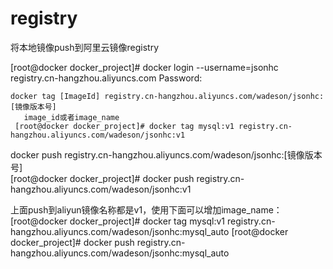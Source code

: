 # registry
将本地镜像push到阿里云镜像registry

[root@docker docker_project]# docker login --username=jsonhc registry.cn-hangzhou.aliyuncs.com
Password: 

    docker tag [ImageId] registry.cn-hangzhou.aliyuncs.com/wadeson/jsonhc:[镜像版本号]  
       image_id或者image_name  
     [root@docker docker_project]# docker tag mysql:v1 registry.cn-hangzhou.aliyuncs.com/wadeson/jsonhc:v1  

docker push registry.cn-hangzhou.aliyuncs.com/wadeson/jsonhc:[镜像版本号]  
     [root@docker docker_project]# docker push registry.cn-hangzhou.aliyuncs.com/wadeson/jsonhc:v1


上面push到aliyun镜像名称都是v1，使用下面可以增加image_name：
[root@docker docker_project]# docker tag mysql:v1 registry.cn-hangzhou.aliyuncs.com/wadeson/jsonhc:mysql_auto
[root@docker docker_project]# docker push registry.cn-hangzhou.aliyuncs.com/wadeson/jsonhc:mysql_auto
